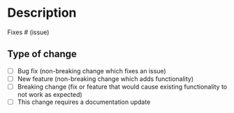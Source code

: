 # Description
[comment]: # (Please include a summary of the change and which issue is fixed if applicable.) 

Fixes # (issue)

## Type of change

[comment]: # (Please delete options that are not relevant.) 

- [ ] Bug fix (non-breaking change which fixes an issue)
- [ ] New feature (non-breaking change which adds functionality)
- [ ] Breaking change (fix or feature that would cause existing functionality to not work as expected)
- [ ] This change requires a documentation update
